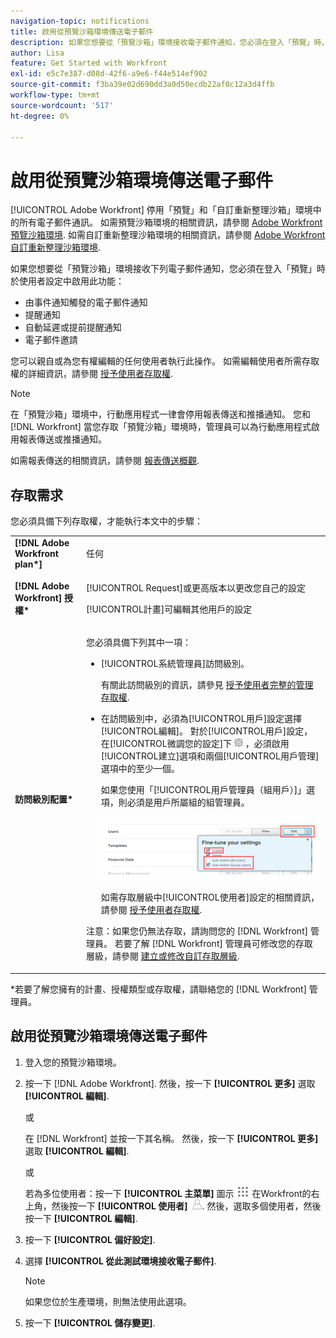```yaml
---
navigation-topic: notifications
title: 啟用從預覽沙箱環境傳送電子郵件
description: 如果您想要從「預覽沙箱」環境接收電子郵件通知，您必須在登入「預覽」時，在使用者設定中啟用此功能。
author: Lisa
feature: Get Started with Workfront
exl-id: e5c7e387-d08d-42f6-a9e6-f44e514ef902
source-git-commit: f3ba39e02d690dd3a0d50ecdb22af0c12a3d4ffb
workflow-type: tm+mt
source-wordcount: '517'
ht-degree: 0%

---
```


# 啟用從預覽沙箱環境傳送電子郵件

[!UICONTROL Adobe Workfront] 停用「預覽」和「自訂重新整理沙箱」環境中的所有電子郵件通訊。 如需預覽沙箱環境的相關資訊，請參閱 [Adobe Workfront預覽沙箱環境](../../administration-and-setup/set-up-workfront/workfront-testing-environments/wf-preview-sandbox-environment.md). 如需自訂重新整理沙箱環境的相關資訊，請參閱 [Adobe Workfront自訂重新整理沙箱環境](../../administration-and-setup/set-up-workfront/workfront-testing-environments/wf-custom-refresh-sandbox-environment.md).

如果您想要從「預覽沙箱」環境接收下列電子郵件通知，您必須在登入「預覽」時於使用者設定中啟用此功能：

* 由事件通知觸發的電子郵件通知
* 提醒通知
* 自動延遲或提前提醒通知
* 電子郵件邀請

您可以親自或為您有權編輯的任何使用者執行此操作。 如需編輯使用者所需存取權的詳細資訊，請參閱 [授予使用者存取權](../../administration-and-setup/add-users/configure-and-grant-access/grant-access-other-users.md).

>[!NOTE]
>
>在「預覽沙箱」環境中，行動應用程式一律會停用報表傳送和推播通知。 您和 [!DNL Workfront] 當您存取「預覽沙箱」環境時，管理員可以為行動應用程式啟用報表傳送或推播通知。
>
>如需報表傳送的相關資訊，請參閱 [報表傳送概觀](../../reports-and-dashboards/reports/creating-and-managing-reports/set-up-report-deliveries.md).

## 存取需求

您必須具備下列存取權，才能執行本文中的步驟：

<table style="table-layout:auto"> 
 <col> 
 </col> 
 <col> 
 </col> 
 <tbody> 
  <tr> 
   <td role="rowheader"><strong>[!DNL Adobe Workfront plan*]</strong></td> 
   <td> <p>任何</p> </td> 
  </tr> 
  <tr> 
   <td role="rowheader"><strong>[!DNL Adobe Workfront] 授權*</strong></td> 
   <td> <p>[!UICONTROL Request]或更高版本以更改您自己的設定</p> <p>[!UICONTROL計畫]可編輯其他用戶的設定</p> </td> 
  </tr> 
  <tr> 
   <td role="rowheader"><strong>訪問級別配置*</strong></td> 
   <td> <p>您必須具備下列其中一項：</p> 
    <ul> 
     <li> <p>[!UICONTROL系統管理員]訪問級別。</p> <p> 有關此訪問級別的資訊，請參見 <a href="../../administration-and-setup/add-users/configure-and-grant-access/grant-a-user-full-administrative-access.md" class="MCXref xref">授予使用者完整的管理存取權</a>. </p> </li> 
     <li> <p>在訪問級別中，必須為[!UICONTROL用戶]設定選擇[!UICONTROL編輯]。 對於[!UICONTROL用戶]設定，在[!UICONTROL微調您的設定]下 <img src="assets/gear-icon-in-access-levels.png"> ，必須啟用[!UICONTROL建立]選項和兩個[!UICONTROL用戶管理]選項中的至少一個。 </p> <p>如果您使用「[!UICONTROL用戶管理員（組用戶）]」選項，則必須是用戶所屬組的組管理員。</p> <p> <img src="assets/access-req-users-350x101.png" style="width: 350;height: 101;"> </p> <p>如需存取層級中[!UICONTROL使用者]設定的相關資訊，請參閱 <a href="../../administration-and-setup/add-users/configure-and-grant-access/grant-access-other-users.md" class="MCXref xref">授予使用者存取權</a>.</p> </li> 
    </ul> <p>注意：如果您仍無法存取，請詢問您的 [!DNL Workfront] 管理員。 若要了解 [!DNL Workfront] 管理員可修改您的存取層級，請參閱 <a href="../../administration-and-setup/add-users/configure-and-grant-access/create-modify-access-levels.md" class="MCXref xref">建立或修改自訂存取層級</a>.</p> </td> 
  </tr> 
 </tbody> 
</table>

&#42;若要了解您擁有的計畫、授權類型或存取權，請聯絡您的 [!DNL Workfront] 管理員。

## 啟用從預覽沙箱環境傳送電子郵件

1. 登入您的預覽沙箱環境。
1. 按一下 [!DNL Adobe Workfront]. 然後，按一下 **[!UICONTROL 更多]** 選取 **[!UICONTROL 編輯]**.

   或

   在 [!DNL Workfront] 並按一下其名稱。 然後，按一下 **[!UICONTROL 更多]** 選取 **[!UICONTROL 編輯]**.

   或

   若為多位使用者：按一下 **[!UICONTROL 主菜單]** 圖示 ![](assets/main-menu-icon.png) 在Workfront的右上角，然後按一下 **[!UICONTROL 使用者]** ![](assets/users-icon-in-main-menu.png).  然後，選取多個使用者，然後按一下 **[!UICONTROL 編輯]**.

1. 按一下 **[!UICONTROL 偏好設定]**.
1. 選擇 **[!UICONTROL 從此測試環境接收電子郵件]**.

   >[!NOTE]
   >
   >如果您位於生產環境，則無法使用此選項。

1. 按一下 **[!UICONTROL 儲存變更]**.
